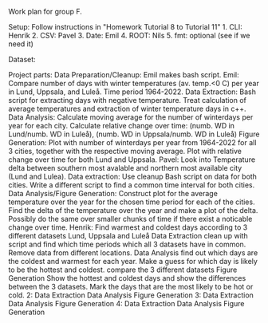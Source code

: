 Work plan for group F.

Setup: Follow instructions in "Homework Tutorial 8 to Tutorial 11"
    1. CLI: Henrik
    2. CSV: Pavel
    3. Date: Emil
    4. ROOT: Nils
    5. fmt: optional (see if we need it)

Dataset:
    
Project parts:
    Data Preparation/Cleanup: Emil makes bash script.
    Emil: Compare number of days with winter temperatures (av. temp.<0 C) per year in Lund, Uppsala, and Luleå.
     Time period 1964-2022.
      Data Extraction: Bash script for extracting days with negative temperature.
                       Treat calculation of average temperatures and extraction of winter temperature days in c++.
      Data Analysis: Calculate moving average for the number of winterdays per year for each city.
                     Calculate relative change over time: (numb. WD in Lund/numb. WD in Luleå), (numb. WD in Uppsala/numb. WD in Luleå)
      Figure Generation: Plot with number of winterdays per year from 1964-2022 for all 3 cities, together with the respective moving average.
                         Plot with relative change over time for both Lund and Uppsala.
    Pavel: Look into Temperature delta between southern most avalable and northern most available city (Lund and Lulea).
      Data extraction: Use cleanup Bash script on data for both cities. Write a different script to find a common time interval for both cities.
      Data Analysis/Figure Generation: Construct plot for the average temperature over the year for the chosen time period for each of the cities. Find the delta of the temperature over the year and make a plot of the delta. Possibly do the same over smaller chunks of time if there exist a noticable change over time.
    Henrik: Find warmest and coldest days according to 3 different datasets Lund, Uppsala and Luleå
      Data Extraction clean up with script and find which time periods which all 3 datasets have in common. Remove data from different locations.
      Data Analysis find out which days are the coldest and warmest for each year. Make a guess for which day is likely to be the hottest and coldest. compare the 3 different datasets
      Figure Generation Show the hottest and coldest days and show the differences between the 3 datasets. Mark the days that are the most likely to be hot or cold.
    2:
      Data Extraction
      Data Analysis
      Figure Generation
    3:
      Data Extraction
      Data Analysis
      Figure Generation
    4:
      Data Extraction
      Data Analysis
      Figure Generation




    
